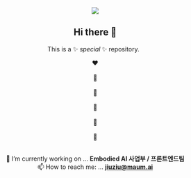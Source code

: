  <div align=center>
<img src="https://capsule-render.vercel.app/api?type=shark&color=F5BB96&section=header&fontSize=90" />


## Hi there 👋


This is a ✨ _special_ ✨ repository.
 <div>:heart:</div> 
 <div>:yellow_heart:</div> 
  <div>:green_heart:</div> 
   <div>:blue_heart:</div> 
    <div>:purple_heart:</div> 
     <div>:imp:</div> 


 🔭 I’m currently working on ... **Embodied AI 사업부 / 프론트엔드팀** <br/>
 📫 How to reach me: ... **jiuziu@maum.ai**


 </div>

